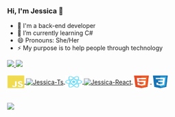   ### Hi, I'm Jessica 👋


- 🔭 I'm a back-end developer  
- 📖 I’m currently learning C#
- 😄 Pronouns: She/Her
- ⚡ My purpose is to help people through technology

<div>
  <a href="https://github.com/JessColla">
  <img height="160em" src="https://github-readme-stats.vercel.app/api?username=jesscolla&show_icons=true&theme=dracula&include_all_commits=true&count_private=true"/>
  <img height="160em" src="https://github-readme-stats.vercel.app/api/top-langs/?username=jesscolla&layout=compact&langs_count=16&theme=dracula"/>
</div>
  
  <div style="display: inline_block"><br>
  <img align="center" alt="Jessica-Js" height="30" width="40" src="https://raw.githubusercontent.com/devicons/devicon/master/icons/javascript/javascript-plain.svg">
  <img align="center" alt="Jessica-Ts" height="30" width="40" src="https://www.google.com/url?sa=i&url=https%3A%2F%2Fuxwing.com%2Fc-sharp-programming-language-icon%2F&psig=AOvVaw2NlzkRE8X3fiSxLYwuc94c&ust=1709210205857000&source=images&cd=vfe&opi=89978449&ved=0CBIQjRxqFwoTCID7-KqGzoQDFQAAAAAdAAAAABAE">
  <img align="center" alt="Jessica-React" height="30" width="40" src="https://raw.githubusercontent.com/devicons/devicon/master/icons/react/react-original.svg">
    <img align="center" alt="Jessica-React" height="30" width="40" src="https://raw.githubusercontent.com/devicons/devicon/master/icons/c#/c#-original.svg">
  <img align="center" alt="Jessica-HTML" height="30" width="40" src="https://raw.githubusercontent.com/devicons/devicon/master/icons/html5/html5-original.svg">
  <img align="center" alt="Jessica-CSS" height="30" width="40" src="https://raw.githubusercontent.com/devicons/devicon/master/icons/css3/css3-original.svg">
  
    
 <br>
    <br>
    <br>
<div>
  <a href="https://www.linkedin.com/in/jessica-colla-back-end/" target="_blank"><img src="https://img.shields.io/badge/-LinkedIn-%230077B5?style=for-the-badge&logo=linkedin&logoColor=white" target="_blank"></a>
    </div>


